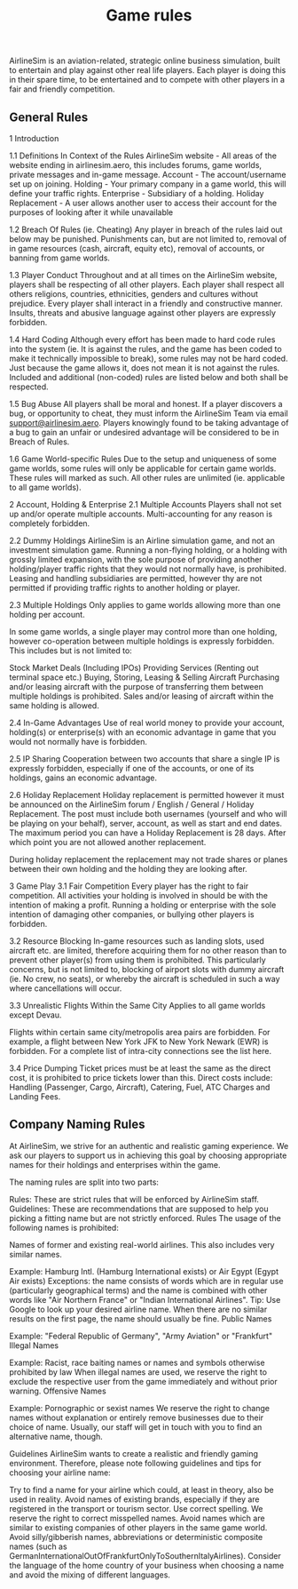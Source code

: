 ﻿---
title: "Game rules"
weight: 20
pre: "<b>2.2 </b>"
---


AirlineSim is an aviation-related, strategic online business simulation, built to entertain and play against other real life players. Each player is doing this in their spare time, to be entertained and to compete with other players in a fair and friendly competition.

## General Rules

1 Introduction

1.1 Definitions In Context of the Rules
AirlineSim website - All areas of the website ending in airlinesim.aero, this includes forums, game worlds, private messages and in-game message.
Account - The account/username set up on joining.
Holding - Your primary company in a game world, this will define your traffic rights.
Enterprise - Subsidiary of a holding.
Holiday Replacement - A user allows another user to access their account for the purposes of looking after it while unavailable

1.2 Breach Of Rules (ie. Cheating)
Any player in breach of the rules laid out below may be punished. Punishments can, but are not limited to, removal of in game resources (cash, aircraft, equity etc), removal of accounts, or banning from game worlds.

1.3 Player Conduct
Throughout and at all times on the AirlineSim website, players shall be respecting of all other players. Each player shall respect all others religions, countries, ethnicities, genders and cultures without prejudice. Every player shall interact in a friendly and constructive manner. Insults, threats and abusive language against other players are expressly forbidden.

1.4 Hard Coding
Although every effort has been made to hard code rules into the system (ie. It is against the rules, and the game has been coded to make it technically impossible to break), some rules may not be hard coded. Just because the game allows it, does not mean it is not against the rules. Included and additional (non-coded) rules are listed below and both shall be respected.

1.5 Bug Abuse
All players shall be moral and honest. If a player discovers a bug, or opportunity to cheat, they must inform the AirlineSim Team via email support@airlinesim.aero. Players knowingly found to be taking advantage of a bug to gain an unfair or undesired advantage will be considered to be in Breach of Rules.

1.6 Game World-specific Rules
Due to the setup and uniqueness of some game worlds, some rules will only be applicable for certain game worlds. These rules will marked as such. All other rules are unlimited (ie. applicable to all game worlds).

2 Account, Holding & Enterprise
2.1 Multiple Accounts
Players shall not set up and/or operate multiple accounts. Multi-accounting for any reason is completely forbidden.

2.2 Dummy Holdings
AirlineSim is an Airline simulation game, and not an investment simulation game. Running a non-flying holding, or a holding with grossly limited expansion, with the sole purpose of providing another holding/player traffic rights that they would not normally have, is prohibited. Leasing and handling subsidiaries are permitted, however thy are not permitted if providing traffic rights to another holding or player.

2.3 Multiple Holdings
Only applies to game worlds allowing more than one holding per account.

In some game worlds, a single player may control more than one holding, however co-operation between multiple holdings is expressly forbidden. This includes but is not limited to:

Stock Market Deals (Including IPOs)
Providing Services (Renting out terminal space etc.)
Buying, Storing, Leasing & Selling Aircraft
Purchasing and/or leasing aircraft with the purpose of transferring them between multiple holdings is prohibited. Sales and/or leasing of aircraft within the same holding is allowed.

2.4 In-Game Advantages
Use of real world money to provide your account, holding(s) or enterprise(s) with an economic advantage in game that you would not normally have is forbidden.

2.5 IP Sharing
Cooperation between two accounts that share a single IP is expressly forbidden, especially if one of the accounts, or one of its holdings, gains an economic advantage.

2.6 Holiday Replacement
Holiday replacement is permitted however it must be announced on the AirlineSim forum / English / General / Holiday Replacement. The post must include both usernames (yourself and who will be playing on your behalf), server, account, as well as start and end dates. The maximum period you can have a Holiday Replacement is 28 days. After which point you are not allowed another replacement.

During holiday replacement the replacement may not trade shares or planes between their own holding and the holding they are looking after.

3 Game Play
3.1 Fair Competition
Every player has the right to fair competition. All activities your holding is involved in should be with the intention of making a profit. Running a holding or enterprise with the sole intention of damaging other companies, or bullying other players is forbidden.

3.2 Resource Blocking
In-game resources such as landing slots, used aircraft etc. are limited, therefore acquiring them for no other reason than to prevent other player(s) from using them is prohibited. This particularly concerns, but is not limited to, blocking of airport slots with dummy aircraft (ie. No crew, no seats), or whereby the aircraft is scheduled in such a way where cancellations will occur.

3.3 Unrealistic Flights Within the Same City
Applies to all game worlds except Devau.

Flights within certain same city/metropolis area pairs are forbidden. For example, a flight between New York JFK to New York Newark (EWR) is forbidden. For a complete list of intra-city connections see the list here.

3.4 Price Dumping
Ticket prices must be at least the same as the direct cost, it is prohibited to price tickets lower than this. Direct costs include: Handling (Passenger, Cargo, Aircraft), Catering, Fuel, ATC Charges and Landing Fees.





## Company Naming Rules
At AirlineSim, we strive for an authentic and realistic gaming experience. We ask our players to support us in achieving this goal by choosing appropriate names for their holdings and enterprises within the game.

The naming rules are split into two parts:

Rules: These are strict rules that will be enforced by AirlineSim staff.
Guidelines: These are recommendations that are supposed to help you picking a fitting name but are not strictly enforced.
Rules
The usage of the following names is prohibited:

Names of former and existing real-world airlines. This also includes very similar names.

Example: Hamburg Intl. (Hamburg International exists) or Air Egypt (Egypt Air exists)
Exceptions: the name consists of words which are in regular use (particularly geographical terms) and the name is combined with other words like "Air Northern France" or "Indian International Airlines".
Tip: Use Google to look up your desired airline name. When there are no similar results on the first page, the name should usually be fine.
Public Names

Example: "Federal Republic of Germany", "Army Aviation" or "Frankfurt"
Illegal Names

Example: Racist, race baiting names or names and symbols otherwise prohibited by law
When illegal names are used, we reserve the right to exclude the respective user from the game immediately and without prior warning.
Offensive Names

Example: Pornographic or sexist names
We reserve the right to change names without explanation or entirely remove businesses due to their choice of name. Usually, our staff will get in touch with you to find an alternative name, though.

Guidelines
AirlineSim wants to create a realistic and friendly gaming environment. Therefore, please note following guidelines and tips for choosing your airline name:

Try to find a name for your airline which could, at least in theory, also be used in reality.
Avoid names of existing brands, especially if they are registered in the transport or tourism sector.
Use correct spelling. We reserve the right to correct misspelled names.
Avoid names which are similar to existing companies of other players in the same game world.
Avoid silly/gibberish names, abbreviations or deterministic composite names (such as GermanInternationalOutOfFrankfurtOnlyToSouthernItalyAirlines).
Consider the language of the home country of your business when choosing a name and avoid the mixing of different languages.
